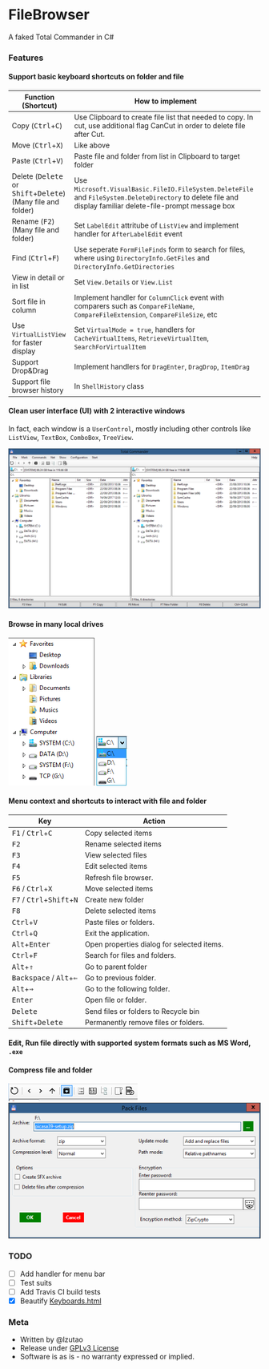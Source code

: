 # FileBrowser

A faked Total Commander in C#

### Features

#### Support basic keyboard shortcuts on folder and file

Function (Shortcut) | How to implement
--------------------| ----------------
Copy (<kbd>Ctrl</kbd>+<kbd>C</kbd>) | Use Clipboard to create file list that needed to copy. In cut, use additional flag CanCut in order to delete file after Cut.
Move (<kbd>Ctrl</kbd>+<kbd>X</kbd>) | Like above
Paste (<kbd>Ctrl</kbd>+<kbd>V</kbd>) | Paste file and folder from list in Clipboard to target folder
Delete (<kbd>Delete</kbd> or <kbd>Shift</kbd>+<kbd>Delete</kbd>) (Many file and folder) | Use `Microsoft.VisualBasic.FileIO.FileSystem.DeleteFile` and `FileSystem.DeleteDirectory` to delete file and display familiar delete-file-prompt message box
Rename (<kbd>F2</kbd>) (Many file and folder) | Set `LabelEdit` attritube of `ListView` and implement handler for `AfterLabelEdit` event
Find (<kbd>Ctrl</kbd>+<kbd>F</kbd>) | Use seperate `FormFileFinds` form to search for files, where using `DirectoryInfo.GetFiles` and `DirectoryInfo.GetDirectories`
View in detail or in list | Set `View.Details` or `View.List`
Sort file in column | Implement handler for `ColumnClick` event with comparers such as `CompareFileName`, `CompareFileExtension`, `CompareFileSize`, etc
Use `VirtualListView` for faster display | Set `VirtualMode = true`, handlers for `CacheVirtualItems`, `RetrieveVirtualItem`, `SearchForVirtualItem`
Support Drop\&Drag | Implement handlers for `DragEnter`, `DragDrop`, `ItemDrag`
Support file browser history | In `ShellHistory` class

#### Clean user interface (UI) with 2 interactive windows

In fact, each window is a `UserControl`, mostly including other controls like `ListView`, `TextBox`, `ComboBox`, `TreeView`.

![In Windows 8.1](docs/img/demo_win8.1.png)

#### Browse in many local drives

![In sidepane](docs/img/drive1.png)
![In combobox](docs/img/drive2.png)

#### Menu context and shortcuts to interact with file and folder

Key | Action
--- | ------
<kbd>F1</kbd> / <kbd>Ctrl</kbd>+<kbd>C</kbd> | Copy selected items
<kbd>F2</kbd> | Rename selected items
<kbd>F3</kbd> | View selected files
<kbd>F4</kbd> | Edit selected items
<kbd>F5</kbd> | Refresh file browser.
<kbd>F6</kbd> / <kbd>Ctrl</kbd>+<kbd>X</kbd> | Move selected items
<kbd>F7</kbd> / <kbd>Ctrl</kbd>+<kbd>Shift</kbd>+<kbd>N</kbd> | Create new folder
<kbd>F8</kbd> | Delete selected items
<kbd>Ctrl</kbd>+<kbd>V</kbd> | Paste files or folders.
<kbd>Ctrl</kbd>+<kbd>Q</kbd> | Exit the application.
<kbd>Alt</kbd>+<kbd>Enter</kbd> | Open properties dialog for selected items.
<kbd>Ctrl</kbd>+<kbd>F</kbd> | Search for files and folders.
<kbd>Alt</kbd>+<kbd>⇑</kbd> | Go to parent folder
<kbd>Backspace</kbd> / <kbd>Alt</kbd>+<kbd>⇐</kbd> | Go to previous folder.
<kbd>Alt</kbd>+<kbd>⇒</kbd> | Go to the following folder.
<kbd>Enter</kbd> | Open file or folder.
<kbd>Delete</kbd> | Send files or folders to Recycle bin
<kbd>Shift</kbd>+<kbd>Delete</kbd> | Permanently remove files or folders.

#### Edit, Run file directly with supported system formats such as MS Word, `.exe`

#### Compress file and folder

![In menu bar](docs/img/compress_bar.png)
![In seperate form](docs/img/compress_form.png)

### TODO

- [ ] Add handler for menu bar
- [ ] Test suits
- [ ] Add Travis CI build tests
- [x] Beautify [Keyboards.html](TotalCommander/Keyboards.html)

### Meta

- Written by @lzutao
- Release under [GPLv3 License](LICENSE)
- Software is as is - no warranty expressed or implied.
